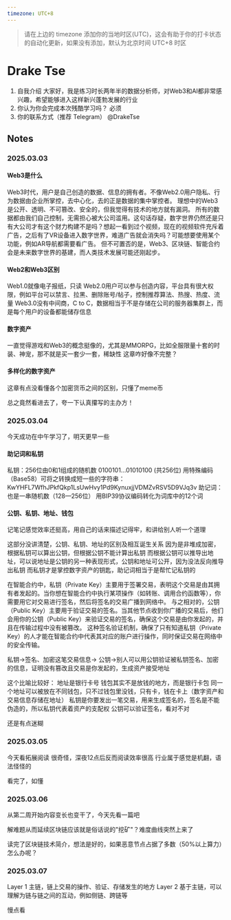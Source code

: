 ```yaml
---
timezone: UTC+8
---
```


> 请在上边的 timezone 添加你的当地时区(UTC)，这会有助于你的打卡状态的自动化更新，如果没有添加，默认为北京时间 UTC+8 时区


# Drake Tse

1. 自我介绍
大家好，我是练习时长两年半的数据分析师，对Web3和AI都非常感兴趣，希望能够进入这样新兴蓬勃发展的行业
2. 你认为你会完成本次残酷学习吗？
必须
3. 你的联系方式（推荐 Telegram）
@DrakeTse

## Notes

<!-- Content_START -->

### 2025.03.03

#### Web3是什么
Web3时代，用户是自己创造的数据、信息的拥有者。不像Web2.0用户隐私、行为数据由企业所掌控，去中心化，去的正是数据的集中掌控者。
理想中的Web3是公开、透明、不可篡改、安全的，但我觉得有技术的地方就有漏洞。
所有的数据都由我们自己控制，无需担心被大公司滥用。这句话存疑，数字世界仍然还是只有大公司才有这个财力构建不是吗？想起一看到过个视频，现在的视频软件充斥着广告，之后有了VR设备进入数字世界，难道广告就会消失吗？可能想要使用某个功能，例如AR导航都需要看广告。
但不可置否的是，Web3、区块链、智能合约会是未来数字世界的基建，而人类技术发展可能还刚起步。

#### Web2和Web3区别
Web1.0就像电子报纸，只读
Web2.0用户可以参与创造内容，平台具有很大权限，例如平台可以禁言、拉黑、删除账号/帖子，控制推荐算法、热搜、热度、流量
Web3.0没有中间商，C to C，数据相当于不是存储在公司的服务器集群上，而是每个用户的设备都能储存信息

#### 数字资产
一直觉得游戏和Web3的概念挺像的，尤其是MMORPG，比如全服限量十套的时装、神宠，那不就是买一套少一套，稀缺性
这章咋好像不完整？

#### 多样化的数字资产
这章有点没看懂各个加密货币之间的区别，只懂了meme币

总之竟然看进去了，夸一下认真攥写的主办方！

### 2025.03.04
今天成功在中午学习了，明天更早一些

#### 助记词和私钥
私钥：256位由0和1组成的随机数
0100101…01010100  (共256位)
用特殊编码（Base58）可将之转换成短一些的字符串：KwYHFL7WfhJPkfQkp1LsUwHvy1Pd9KynuxjjVDMZvRSV5D9VJq3v
助记词：也是一串随机数（128—256位）
用BIP39协议编码转化为词库中的12个词

#### 公钥、私钥、地址、钱包
记笔记感觉效率还挺高，用自己的话来描述记得牢，和讲给别人听一个道理

这部分没讲清楚，公钥、私钥、地址的区别及相互诞生关系
因为是非堆成加密，根据私钥可以算出公钥，但根据公钥不能计算出私钥
而根据公钥可以推导出地址，可以说地址是公钥的另一种表现形式，公钥和地址可公开，因为没法反向推导出私钥
而私钥才是掌控数字资产的钥匙，助记词相当于是帮忙记私钥的

在智能合约中，私钥（Private Key）主要用于签署交易，表明这个交易是由其拥有者发起的。当你想在智能合约中执行某项操作（如转账、调用合约函数等），你需要用它对交易进行签名，然后将签名的交易广播到网络中。
与之相对的，公钥（Public Key）主要用于验证交易的签名。当其他节点收到你广播的交易后，他们会用你的公钥（Public Key）来验证交易的签名，确保这个交易是由你发起的，并且在传输过程中没有被篡改。
这种签名验证机制，确保了只有知道私钥（Private Key）的人才能在智能合约中代表其对应的账户进行操作，同时保证交易在网络中的安全传输。

私钥→签名、加密这笔交易信息→
公钥→别人可以用公钥验证被私钥签名、加密的信息，证明没有篡改且交易是你发起的，生成资产接受地址

这个比喻比较好：
地址是银行卡号
钱包其实不是放钱的地方，而是银行卡包
同一个地址可以被放在不同钱包，只不过钱包里没钱，只有卡，钱在卡上（数字资产和交易信息存储在地址）
私钥是你要发出一笔交易，用来生成签名的，签名是不能伪造的，所以私钥代表着资产的支配权
公钥可以验证签名，看对不对

还是有点迷糊

### 2025.03.05
今天看拓展阅读
很奇怪，深夜12点后反而阅读效率很高
行业属于感觉是机翻，语法怪怪的

看完了，如懂

### 2025.03.06
从第二周开始内容变长也变干了，今天先看一篇吧

解难题从而延续区块链应该就是俗话说的"挖矿"？难度曲线突然上来了

读完了区块链技术简介，想法是好的，如果恶意节点占据了多数（50%以上算力）怎么办呢？

### 2025.03.07
Layer 1
主链，链上交易的操作、验证、存储发生的地方
Layer 2
基于主链，可以理解为链与链之间的互动，例如侧链、跨链等

慢点看




<!-- Content_END -->
